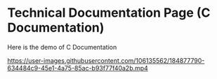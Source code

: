 <h1>Technical Documentation Page (C Documentation)</h1>
<p>Here is the demo of C Documentation</p>

https://user-images.githubusercontent.com/106135562/184877790-634484c9-45e1-4a75-85ac-b93f77f40a2b.mp4

